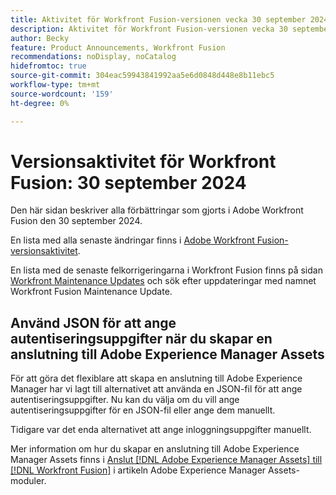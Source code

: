 ```yaml
---
title: Aktivitet för Workfront Fusion-versionen vecka 30 september 2024
description: Aktivitet för Workfront Fusion-versionen vecka 30 september 2024
author: Becky
feature: Product Announcements, Workfront Fusion
recommendations: noDisplay, noCatalog
hidefromtoc: true
source-git-commit: 304eac59943841992aa5e6d0848d448e8b11ebc5
workflow-type: tm+mt
source-wordcount: '159'
ht-degree: 0%

---
```


# Versionsaktivitet för Workfront Fusion: 30 september 2024

Den här sidan beskriver alla förbättringar som gjorts i Adobe Workfront Fusion den 30 september 2024.

En lista med alla senaste ändringar finns i [Adobe Workfront Fusion-versionsaktivitet](../../../product-announcements/product-releases/fusion-release-activity/fusion-release-activity.md).

En lista med de senaste felkorrigeringarna i Workfront Fusion finns på sidan [Workfront Maintenance Updates](https://experienceleague.adobe.com/docs/workfront-known-issues/releases/current-updates.html) och sök efter uppdateringar med namnet Workfront Fusion Maintenance Update.

## Använd JSON för att ange autentiseringsuppgifter när du skapar en anslutning till Adobe Experience Manager Assets

För att göra det flexiblare att skapa en anslutning till Adobe Experience Manager har vi lagt till alternativet att använda en JSON-fil för att ange autentiseringsuppgifter. Nu kan du välja om du vill ange autentiseringsuppgifter för en JSON-fil eller ange dem manuellt.

Tidigare var det enda alternativet att ange inloggningsuppgifter manuellt.

Mer information om hur du skapar en anslutning till Adobe Experience Manager Assets finns i [Anslut [!DNL Adobe Experience Manager Assets] till [!DNL Workfront Fusion]](/help/quicksilver/workfront-fusion/apps-and-their-modules/aem-assets-modules.md#connect-adobe-experience-manager-assets-to-workfront-fusion) i artikeln Adobe Experience Manager Assets-moduler.
